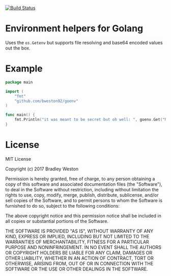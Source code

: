 [![Build Status](https://travis-ci.org/bweston92/goenv.svg?branch=master)](https://travis-ci.org/bweston92/goenv)

# Environment helpers for Golang

Uses the `os.Getenv` but supports file resolving and base64 encoded values out the box.

# Example

```go
package main

import (
    "fmt"
    "github.com/bweston92/goenv"
)

func main() {
    fmt.Println("it was meant to be secret but oh well: ", goenv.Get("MYSQL_PASSWORD"))
}
```

# License

MIT License

Copyright (c) 2017 Bradley Weston

Permission is hereby granted, free of charge, to any person obtaining a copy
of this software and associated documentation files (the "Software"), to deal
in the Software without restriction, including without limitation the rights
to use, copy, modify, merge, publish, distribute, sublicense, and/or sell
copies of the Software, and to permit persons to whom the Software is
furnished to do so, subject to the following conditions:

The above copyright notice and this permission notice shall be included in all
copies or substantial portions of the Software.

THE SOFTWARE IS PROVIDED "AS IS", WITHOUT WARRANTY OF ANY KIND, EXPRESS OR
IMPLIED, INCLUDING BUT NOT LIMITED TO THE WARRANTIES OF MERCHANTABILITY,
FITNESS FOR A PARTICULAR PURPOSE AND NONINFRINGEMENT. IN NO EVENT SHALL THE
AUTHORS OR COPYRIGHT HOLDERS BE LIABLE FOR ANY CLAIM, DAMAGES OR OTHER
LIABILITY, WHETHER IN AN ACTION OF CONTRACT, TORT OR OTHERWISE, ARISING FROM,
OUT OF OR IN CONNECTION WITH THE SOFTWARE OR THE USE OR OTHER DEALINGS IN THE
SOFTWARE.